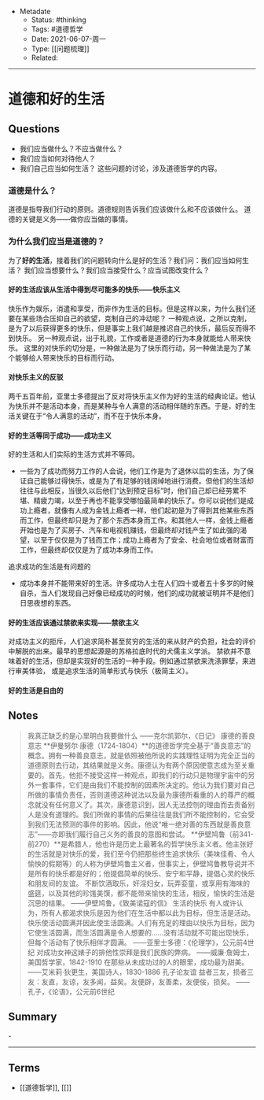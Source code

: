 - Metadate
  - Status: #thinking
  - Tags: #道德哲学
  - Date: 2021-06-07-周一
  - Type: [[问题梳理]] <!-- Media type, if there is one -->
  - Related: <!-- Links to pages not referenced in the content -->
  
---
# 道德和好的生活

## Questions
<!-- What remains for you to consider? -->
- 我们应当做什么？不应当做什么？
- 我们应当如何对待他人？
- 我们自己应当如何生活？
这些问题的讨论，涉及道德哲学的内容。

### 道德是什么？

道德是指导我们行动的原则。道德规则告诉我们应该做什么和不应该做什么。
道德的关键是义务——做你应当做的事情。

### 为什么我们应当是道德的？

为了**好的生活**，接着我们的问题转向什么是好的生活？我们问：我们应当如何生活？
我们应当想要什么？我们应当接受什么？应当试图改变什么？

#### 好的生活应该从生活中得到尽可能多的快乐——快乐主义

快乐作为娱乐，消遣和享受，而非作为生活的目标。但是这样以来，为什么我们还要在某些场合压抑自己的欲望，克制自己的冲动呢？
一种观点说，之所以克制，是为了以后获得更多的快乐，但是事实上我们越是推迟自己的快乐，最后反而得不到快乐。
另一种观点说，出于礼貌，工作或者是道德的行为本身就能给人带来快乐。
这里的对快乐的切分是，一种做法是为了快乐而行动，另一种做法是为了某个能够给人带来快乐的目标而行动。

#### 对快乐主义的反驳

两千五百年前，亚里士多德提出了反对将快乐主义作为好的生活的经典论证。他认为快乐并不是活动本身，而是某种与令人满意的活动相伴随的东西。于是，好的生活关键在于“令人满意的活动”，而不在于快乐本身。

#### 好的生活等同于成功——成功主义

好的生活和人们实际的生活方式并不等同。

- 一些为了成功而努力工作的人会说，他们工作是为了退休以后的生活，为了保证自己能够过得快乐，或是为了有足够的钱阔绰地进行消费。但他们的生活却往往与此相反，当很久以后他们“达到预定目标”时，他们自己却已经劳累不堪、精疲力竭，以至于再也不能享受哪怕最简单的快乐了。你可以说他们是成功上瘾者，就像有人成为金钱上瘾者一祥，他们起初是为了得到其他某些东西而工作，但最终却只是为了那个东西本身而工作。和其他人一样，金钱上瘾者开始也是为了买房子、汽车和电视机赚钱，但最终却对钱产生了如此强的渴望，以至于仅仅是为了钱而工作；成功上瘾者为了安全、社会地位或者财富而工作，但最终却仅仅是为了成功本身而工作。

追求成功的生活是有问题的

- 成功本身并不能带来好的生活。许多成功人士在人们四十或者五十多岁的时候自杀，当人们发现自己好像已经成功的时候，他们的成功就被证明并不是他们日思夜想的东西。

#### 好的生活应该通过禁欲来实现——禁欲主义

对成功主义的拒斥，人们追求简朴甚至贫穷的生活的来从财产的负担，社会的评价中解脱的出来。最早的思想起源是的苏格拉底时代的犬儒主义学派。
禁欲并不意味着好的生活，但却是实现好的生活的一种手段。例如通过禁欲来洗涤罪孽，来进行审美体验， 或是追求生活的简单形式与快乐（极简主义）。

#### 好的生活是自由的

## Notes
<!-- The main content of my thoughts really -->
> 我真正缺乏的是心里明白我要做什么
> ——克尔凯郭尔，《日记》
>康德的善良意志
>**伊曼努尔·康德（1724-1804）**的道德哲学完全基于“善良意志”的概念。拥有一种善良意志，就是依照被他所说的实践理性证明为完全正当的道德原则去行动，其结果就是义务。康德认为有两个原因使意志成为至关重要的。首先，他拒不接受这样一种观点，即我们的行动只是物理宇宙中的另外一套事件，它们是由我们不能控制的因素所决定的。他认为我们要对自己所做的事情负责任，否则道德这种说法以及最为康德所看重的人的尊严的概念就没有任何意义了。其次，康德意识到，因人无法控刎的理由而去责备别人是没有道理的。我们所做的事情的后果往往是我们所不能控制的，它会受到我们无法预测的事件的影响。因此，他说“唯一绝对善的东西就是善良意志”——亦即我们履行自己义务的善良的意图和尝试。
>**伊壁鸠鲁（前341-前270）**是希腊人，他也许是历史上最著名的哲学快乐主义者。他主张好的生活就是对快乐的爱，我们至今仍把那些终生追求快乐（美味佳肴、令人愉怏的假期等）的人称为伊壁鸠鲁主义者，但事实上，伊壁鸠鲁教导说并不是所有的快乐都是好的；他提倡简单的快乐、安宁和平静，提倡心灵的快乐和朋友间的友谊。
>不断饮酒取乐，奸淫妇女，玩弄娈童，或享用有海味的盛筵，以及其他的珍馐美馔，都不能带来愉快的生活，相反，愉快的生活是沉思的结果。
>——伊壁鸠鲁，《致美诺寇的信》
>生活的快乐
>有人或许认为，所有人都渴求快乐是因为他们在生活中都以此为目标，但生活是活动。快乐使活动圆满并因此使生活圆满。人们有充足的理由以快乐为目标，因为它使生活圆满，而生活圆满是令人想要的……没有活动就不可能出现快乐，但每个活动有了快乐相伴才圆满。
>——亚里士多德：《伦理学》，公元前4世纪
>对成功女神这婊子的排他性崇拜是我们民族的弊病。
——威廉·詹姆士，美国哲学家，1842-1910
>在那些从未成功过的人的眼里，成功最为甜美。
——艾米莉·狄更生，美国诗人，1830-1886
>孔子论友谊
益者三友，损者三友：友直，友谅，友多闻，益矣。友便辟，友善柔，友便佞，损矣。
——孔子，《论语》，公元前6世纪

## Summary
<!-- The main idea  you need to grasp-->
\-

---

## Terms
<!-- Links to definition pages -->
- [[道德哲学]], [[]]
